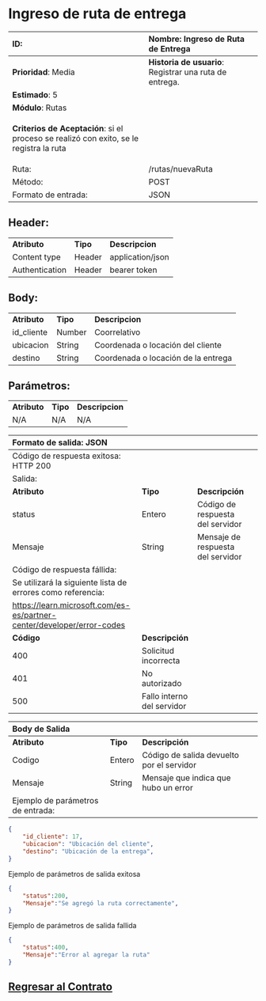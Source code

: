 # Ingreso de ruta de entrega

<!--########################################################################################################## -->

| **ID**:                                                                                    | **Nombre**: Ingreso de Ruta de Entrega                  |
|:------------------------------------------------------------------------------------------ |:------------------------------------------------------- |
| **Prioridad**: Media                                                                       | **Historia de usuario**: Registrar una ruta de entrega. |
| **Estimado**: 5                                                                            |                                                         |
| **Módulo**: Rutas                                                                          |                                                         |
| <p>**Criterios de Aceptación**: si el proceso se realizó con exito, se le registra la ruta |                                                         |
| Ruta:                                                                                      | /rutas/nuevaRuta                                        |
| Método:                                                                                    | POST                                                    |
| Formato de entrada:                                                                        | JSON                                                    |

## Header:

<table>
     <tr><td> <b> Atributo </b></td> <td> <b> Tipo </b></td> <td> <b>Descripcion</b> </td> </tr>
     <tr> <td>Content type</td> <td>Header</td> <td>application/json</td>
     </tr>   
     <tr> <td>Authentication</td> <td>Header</td> <td> bearer token </td>
     </tr>    
</table>

## Body:

<table>
    <tr>
        <td><b>Atributo </b></td>
        <td><b>Tipo </b></td>
        <td><b>Descripcion</b></td>
    </tr>
    <tr>
       <td>id_cliente</td>
       <td>Number</td>
       <td>Coorrelativo</td>
    </tr>
    <tr>
       <td>ubicacion</td>
       <td>String</td>
       <td>Coordenada o locación del cliente</td>
    </tr>
    <tr>
       <td>destino</td>
       <td>String</td>
       <td>Coordenada o locación de la entrega</td>
    </tr>
</table>

## Parámetros:

<table>
     <tr><td> <b> Atributo </b></td> <td> <b> Tipo </b></td> <td> <b>Descripcion</b> </td> </tr>
     <tr> <td> N/A </td> <td>N/A</td> <td>N/A</td>
     </tr>
</table>

| Formato de salida: JSON                                                  |                            |                                   |     |
|:------------------------------------------------------------------------ |:-------------------------- |:--------------------------------- |:--- |
| Código de respuesta exitosa: HTTP 200                                    |                            |                                   |     |
| Salida:                                                                  |                            |                                   |     |
| **Atributo**                                                             | **Tipo**                   | **Descripción**                   |     |
| status                                                                   | Entero                     | Código de respuesta del servidor  |     |
| Mensaje                                                                  | String                     | Mensaje de respuesta del servidor |     |
| Código de respuesta fállida:                                             |                            |                                   |     |
| Se utilizará la siguiente lista de errores como referencia:              |                            |                                   |     |
| <https://learn.microsoft.com/es-es/partner-center/developer/error-codes> |                            |                                   |     |
| **Código**                                                               | **Descripción**            |                                   |     |
| 400                                                                      | Solicitud incorrecta       |                                   |     |
| 401                                                                      | No autorizado              |                                   |     |
| 500                                                                      | Fallo interno del servidor |                                   |     |

| Body de Salida                    |          |                                           |     |
|:--------------------------------- |:-------- |:----------------------------------------- |:--- |
| **Atributo**                      | **Tipo** | **Descripción**                           |     |
| Codigo                            | Entero   | Código de salida devuelto por el servidor |     |
| Mensaje                           | String   | Mensaje que indica que hubo un error      |     |
| Ejemplo de parámetros de entrada: |          |                                           |     |

```JSON
{
    "id_cliente": 17,
    "ubicacion": "Ubicación del cliente",
    "destino": "Ubicación de la entrega",
}
```

Ejemplo de parámetros de salida exitosa

```JSON
{
    "status":200,
    "Mensaje":"Se agregó la ruta correctamente",
}
```

Ejemplo de parámetros de salida fallida

```JSON
{
    "status":400,
    "Mensaje":"Error al agregar la ruta"
}
```


## [Regresar al Contrato](../servicio_rutas.md)